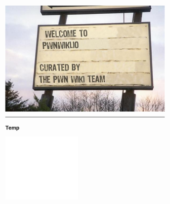 ![My WIki](images/logo.jpg)


- - - - - - 

### Temp

<!-- ZEEF widget start --><iframe src="//zeef.io/block/34887?userId=4884&max_links=10&font_size=13&show_curator=0&color_header_background=050305&color_body_background=666666&color_body_text=ffffff" width="230" height="200" frameborder="0" scrolling="no"></iframe><!-- ZEEF widget end -->



